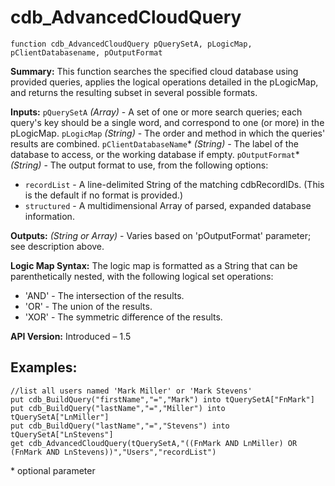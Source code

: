 cdb_AdvancedCloudQuery
===
`function cdb_AdvancedCloudQuery pQuerySetA, pLogicMap, pClientDatabasename, pOutputFormat`

**Summary:**
This function searches the specified cloud database using provided queries, applies the logical operations detailed in the pLogicMap, and returns the resulting subset in several possible formats.

**Inputs:**
`pQuerySetA` *(Array)* - A set of one or more search queries; each query's key should be a single word, and correspond to one (or more) in the pLogicMap.
`pLogicMap` *(String)* - The order and method in which the queries' results are combined.
`pClientDatabaseName`\* *(String)* - The label of the database to access, or the working database if empty.
`pOutputFormat`\* *(String)* - The output format to use, from the following options:
* `recordList` - A line-delimited String of the matching cdbRecordIDs. (This is the default if no format is provided.)
* `structured` - A multidimensional Array of parsed, expanded database information.

**Outputs:**
*(String or Array)* - Varies based on 'pOutputFormat' parameter; see description above.

**Logic Map Syntax:**
The logic map is formatted as a String that can be parenthetically nested, with the following logical set operations:
* 'AND' - The intersection of the results.
* 'OR' - The union of the results.
* 'XOR' - The symmetric difference of the results.

**API Version:**
Introduced – 1.5

**Examples:**
---
```
//list all users named 'Mark Miller' or 'Mark Stevens'
put cdb_BuildQuery("firstName","=","Mark") into tQuerySetA["FnMark"]
put cdb_BuildQuery("lastName","=","Miller") into tQuerySetA["LnMiller"]
put cdb_BuildQuery("lastName","=","Stevens") into tQuerySetA["LnStevens"]
get cdb_AdvancedCloudQuery(tQuerySetA,"((FnMark AND LnMiller) OR (FnMark AND LnStevens))","Users","recordList")
```

\* optional parameter